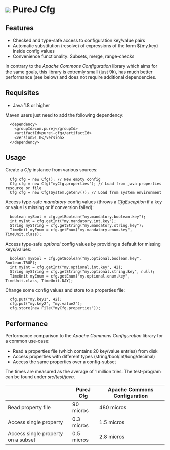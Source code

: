
<h1><img src="https://cloud.githubusercontent.com/assets/13910123/9427485/e1fecaf8-4980-11e5-86eb-905b762092b8.png"/> PureJ Cfg</h1>

## Features

  * Checked and type-safe access to configuration key/value pairs
  * Automatic substitution (resolve) of expressions of the form ${my.key} inside config values
  * Convenience functionality: Subsets, merge, range-checks

In contrary to the *Apache Commons Configuration* library which aims for the same goals, this library is extremly small (just 9k), has much better performance (see below) and does not require additional dependencies.

## Requisites

  * Java 1.8 or higher

Maven users just need to add the following dependency:

```
  <dependency>
    <groupId>com.purej</groupId>
    <artifactId>purej-cfg</artifactId>
    <version>1.0</version>
  </dependency>
```

## Usage

Create a _Cfg_ instance from various sources:
```
  Cfg cfg = new Cfg(); // New empty config
  Cfg cfg = new Cfg("myCfg.properties"); // Load from java properties resource or file
  Cfg cfg = new Cfg(System.getenv()); // Load from system environment
```

Access type-safe *mandatory* config values (throws a *CfgException* if a key or value is missing or if conversion failed):
```
  boolean myBool = cfg.getBoolean("my.mandatory.boolean.key");
  int myInt = cfg.getInt("my.mandatory.int.key");
  String myString = cfg.getString("my.mandatory.string.key");
  TimeUnit myEnum = cfg.getEnum("my.mandatory.enum.key", TimeUnit.class);
```

Access type-safe *optional* config values by providing a default for missing keys/values:
```
  boolean myBool = cfg.getBoolean("my.optional.boolean.key", Boolean.TRUE);
  int myInt = cfg.getInt("my.optional.int.key", 42);
  String myString = cfg.getString("my.optional.string.key", null);
  TimeUnit myEnum = cfg.getEnum("my.optional.enum.key", TimeUnit.class, TimeUnit.DAY);
```

Change some config values and store to a properties file:
```
  cfg.put("my.key1", 42);
  cfg.put("my.key2", "my.value2");
  cfg.store(new File("myCfg.properties"));
```

## Performance

Performance comparison to the *Apache Commons Configuration* library for a common use-case:

  * Read a properties file (which contains 20 key/value entries) from disk
  * Access properties with different types (string/bool/int/long/decimal)
  * Access the same properties over a config-subset

The times are measured as the average of 1 million tries. The test-program can be found under _src/test/java_.

|| PureJ Cfg | Apache Commons Configuration |
|----|----|----|
|Read property file | 90 micros | 480 micros |
| Access single property | 0.3 micros | 1.5 micros |
| Access single property on a subset | 0.5 micros | 2.8 micros |

